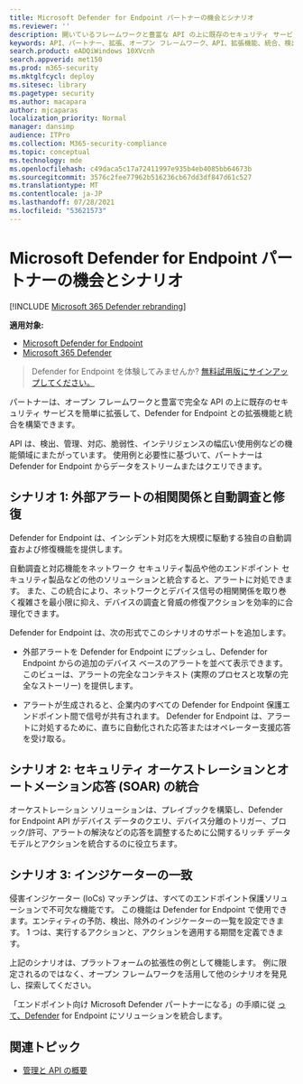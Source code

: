 ```yaml
---
title: Microsoft Defender for Endpoint パートナーの機会とシナリオ
ms.reviewer: ''
description: 開いているフレームワークと豊富な API の上に既存のセキュリティ サービスを拡張して、Microsoft Defender for Endpoint との拡張機能と統合を構築する方法について説明します。
keywords: API、パートナー、拡張、オープン フレームワーク、API、拡張機能、統合、検出、管理、応答、脆弱性、インテリジェンス
search.product: eADQiWindows 10XVcnh
search.appverid: met150
ms.prod: m365-security
ms.mktglfcycl: deploy
ms.sitesec: library
ms.pagetype: security
ms.author: macapara
author: mjcaparas
localization_priority: Normal
manager: dansimp
audience: ITPro
ms.collection: M365-security-compliance
ms.topic: conceptual
ms.technology: mde
ms.openlocfilehash: c49daca5c17a72411997e935b4eb4085bb64673b
ms.sourcegitcommit: 3576c2fee77962b516236cb67dd3df847d61c527
ms.translationtype: MT
ms.contentlocale: ja-JP
ms.lasthandoff: 07/28/2021
ms.locfileid: "53621573"
---
```

# <a name="microsoft-defender-for-endpoint-partner-opportunities-and-scenarios"></a>Microsoft Defender for Endpoint パートナーの機会とシナリオ

[!INCLUDE [Microsoft 365 Defender rebranding](../../includes/microsoft-defender.md)]

**適用対象:**
- [Microsoft Defender for Endpoint](https://go.microsoft.com/fwlink/p/?linkid=2154037)
- [Microsoft 365 Defender](https://go.microsoft.com/fwlink/?linkid=2118804)


> Defender for Endpoint を体験してみませんか? [無料試用版にサインアップしてください。](https://www.microsoft.com/microsoft-365/windows/microsoft-defender-atp?ocid=docs-wdatp-exposedapis-abovefoldlink)


パートナーは、オープン フレームワークと豊富で完全な API の上に既存のセキュリティ サービスを簡単に拡張して、Defender for Endpoint との拡張機能と統合を構築できます。 

API は、検出、管理、対応、脆弱性、インテリジェンスの幅広い使用例などの機能領域にまたがっています。 使用例と必要性に基づいて、パートナーは Defender for Endpoint からデータをストリームまたはクエリできます。 


## <a name="scenario-1-external-alert-correlation-and-automated-investigation-and-remediation"></a>シナリオ 1: 外部アラートの相関関係と自動調査と修復
Defender for Endpoint は、インシデント対応を大規模に駆動する独自の自動調査および修復機能を提供します。 

自動調査と対応機能をネットワーク セキュリティ製品や他のエンドポイント セキュリティ製品などの他のソリューションと統合すると、アラートに対処できます。 また、この統合により、ネットワークとデバイス信号の相関関係を取り巻く複雑さを最小限に抑え、デバイスの調査と脅威の修復アクションを効率的に合理化できます。

Defender for Endpoint は、次の形式でこのシナリオのサポートを追加します。

- 外部アラートを Defender for Endpoint にプッシュし、Defender for Endpoint からの追加のデバイス ベースのアラートを並べて表示できます。 このビューは、アラートの完全なコンテキスト (実際のプロセスと攻撃の完全なストーリー) を提供します。

- アラートが生成されると、企業内のすべての Defender for Endpoint 保護エンドポイント間で信号が共有されます。 Defender for Endpoint は、アラートに対処するために、直ちに自動化された応答またはオペレーター支援応答を受け取る。

## <a name="scenario-2-security-orchestration-and-automation-response-soar-integration"></a>シナリオ 2: セキュリティ オーケストレーションとオートメーション応答 (SOAR) の統合
オーケストレーション ソリューションは、プレイブックを構築し、Defender for Endpoint API がデバイス データのクエリ、デバイス分離のトリガー、ブロック/許可、アラートの解決などの応答を調整するために公開するリッチ データ モデルとアクションを統合するのに役立ちます。

## <a name="scenario-3-indicators-matching"></a>シナリオ 3: インジケーターの一致 
侵害インジケーター (IoCs) マッチングは、すべてのエンドポイント保護ソリューションで不可欠な機能です。 この機能は Defender for Endpoint で使用できます。エンティティの予防、検出、除外のインジケーターの一覧を設定できます。 1 つは、実行するアクションと、アクションを適用する期間を定義できます。

上記のシナリオは、プラットフォームの拡張性の例として機能します。 例に限定されるのではなく、オープン フレームワークを活用して他のシナリオを発見し、探索してください。

「エンドポイント向け Microsoft Defender パートナーになる」の手順に従 [って、Defender](get-started-partner-integration.md) for Endpoint にソリューションを統合します。

## <a name="related-topic"></a>関連トピック
- [管理と API の概要](management-apis.md)
